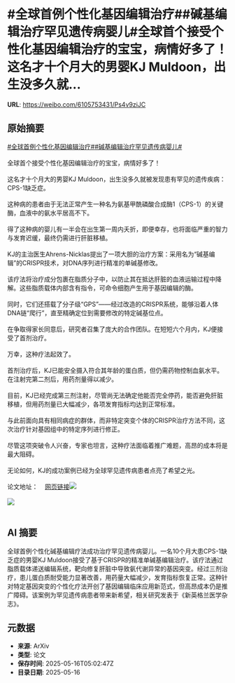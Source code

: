 # #全球首例个性化基因编辑治疗##碱基编辑治疗罕见遗传病婴儿#全球首个接受个性化基因编辑治疗的宝宝，病情好多了！这名才十个月大的男婴KJ Muldoon，出生没多久就...

**URL**: https://weibo.com/6105753431/Ps4v9ziJC

## 原始摘要

<a href="https://m.weibo.cn/search?containerid=231522type%3D1%26t%3D10%26q%3D%23%E5%85%A8%E7%90%83%E9%A6%96%E4%BE%8B%E4%B8%AA%E6%80%A7%E5%8C%96%E5%9F%BA%E5%9B%A0%E7%BC%96%E8%BE%91%E6%B2%BB%E7%96%97%23&amp;extparam=%23%E5%85%A8%E7%90%83%E9%A6%96%E4%BE%8B%E4%B8%AA%E6%80%A7%E5%8C%96%E5%9F%BA%E5%9B%A0%E7%BC%96%E8%BE%91%E6%B2%BB%E7%96%97%23" data-hide=""><span class="surl-text">#全球首例个性化基因编辑治疗#</span></a><a href="https://m.weibo.cn/search?containerid=231522type%3D1%26t%3D10%26q%3D%23%E7%A2%B1%E5%9F%BA%E7%BC%96%E8%BE%91%E6%B2%BB%E7%96%97%E7%BD%95%E8%A7%81%E9%81%97%E4%BC%A0%E7%97%85%E5%A9%B4%E5%84%BF%23&amp;extparam=%23%E7%A2%B1%E5%9F%BA%E7%BC%96%E8%BE%91%E6%B2%BB%E7%96%97%E7%BD%95%E8%A7%81%E9%81%97%E4%BC%A0%E7%97%85%E5%A9%B4%E5%84%BF%23" data-hide=""><span class="surl-text">#碱基编辑治疗罕见遗传病婴儿#</span></a><br><br>全球首个接受个性化基因编辑治疗的宝宝，病情好多了！<br><br>这名才十个月大的男婴KJ Muldoon，出生没多久就被发现患有罕见的遗传疾病：CPS-1缺乏症。<br><br>这种病的患者由于无法正常产生一种名为氨基甲酰磷酸合成酶1（CPS-1）的关键酶，血液中的氨水平居高不下。<br><br>得了这种病的婴儿有一半会在出生第一周内夭折，即便幸存，也将面临严重的智力与发育迟缓，最终仍需进行肝脏移植。<br><br>KJ的主治医生Ahrens-Nicklas提出了一项大胆的治疗方案：采用名为“碱基编辑”的CRISPR技术，对DNA序列进行精准的单碱基修改。<br><br>该疗法将治疗成分包裹在脂质分子中，以防止其在抵达肝脏的血液运输过程中降解。这些脂质载体内部含有指令，可命令细胞产生用于基因编辑的酶。<br><br>同时，它们还搭载了分子级“GPS”——经过改造的CRISPR系统，能够沿着人体DNA链“爬行”，直至精确定位到需要修改的特定碱基位点。<br><br>在争取得家长同意后，研究者召集了庞大的合作团队。在短短六个月内，KJ便接受了首剂治疗。<br><br>万幸，这种疗法起效了。<br><br>首剂治疗后，KJ已能安全摄入符合其年龄的蛋白质，但仍需药物控制血氨水平。在注射完第二剂后，用药剂量得以减少。<br><br>目前，KJ已经完成第三剂注射，尽管尚无法确定他能否完全停药，能否避免肝脏移植，但用药剂量已大幅减少，各项发育指标均达到正常标准。<br><br>与此前面向具有相同病症的群体，而非特定突变个体的CRISPR治疗方法不同，这次治疗针对基因组中的特定序列进行修正。<br><br>尽管这项突破令人兴奋，专家也坦言，这种疗法面临着推广难题，高昂的成本将是最大阻碍。<br><br>无论如何，KJ的成功案例已经为全球罕见遗传病患者点亮了希望之光。<br><br>论文地址：<a href="https://weibo.cn/sinaurl?u=https%3A%2F%2Fwww.nejm.org%2Fdoi%2Ffull%2F10.1056%2FNEJMoa2504747" data-hide=""><span class="url-icon"><img style="width: 1rem;height: 1rem" src="https://h5.sinaimg.cn/upload/2015/09/25/3/timeline_card_small_web_default.png" referrerpolicy="no-referrer"></span><span class="surl-text">网页链接</span></a><img style="" src="https://tvax3.sinaimg.cn/large/006Fd7o3gy1i1h7w5s43jj30lb0e712f.jpg" referrerpolicy="no-referrer"><br><br><img style="" src="https://tvax2.sinaimg.cn/large/006Fd7o3gy1i1h7walh7ij316p1kwqv5.jpg" referrerpolicy="no-referrer"><br><br>

## AI 摘要

全球首例个性化碱基编辑疗法成功治疗罕见遗传病婴儿。一名10个月大患CPS-1缺乏症的男婴KJ Muldoon接受了基于CRISPR的精准单碱基编辑治疗。该疗法通过脂质载体递送编辑系统，靶向修复肝脏中导致氨代谢异常的基因突变。经过三剂治疗，患儿蛋白质耐受能力显著改善，用药量大幅减少，发育指标恢复正常。这种针对特定基因突变的个性化疗法开创了基因编辑临床应用新范式，但高昂成本仍是推广障碍。该案例为罕见遗传病患者带来新希望，相关研究发表于《新英格兰医学杂志》。

## 元数据

- **来源**: ArXiv
- **类型**: 论文
- **保存时间**: 2025-05-16T05:02:47Z
- **目录日期**: 2025-05-16
